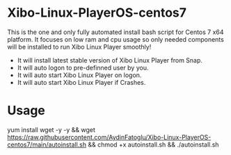 # Xibo-Linux-PlayerOS-centos7

This is the one and only fully automated install bash script for Centos 7 x64 platform.
It focuses on low ram and cpu usage so only needed components will be installed to run Xibo Linux Player smoothly!

- It will install latest stable version of Xibo Linux Player from Snap.
- It will auto logon to pre-definned user by you.
- It will auto start Xibo Linux Player on logon.
- It will auto start Xibo Linux Player if Crashes.


# Usage

yum install wget -y -y && wget https://raw.githubusercontent.com/AydinFatoglu/Xibo-Linux-PlayerOS-centos7/main/autoinstall.sh && chmod +x autoinstall.sh && ./autoinstall.sh
